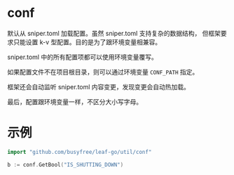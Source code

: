 # conf

默认从 sniper.toml 加载配置。虽然 sniper.toml 支持复杂的数据结构，
但框架要求只能设置 k-v 型配置。目的是为了跟环境变量相兼容。

sniper.toml 中的所有配置项都可以使用环境变量覆写。

如果配置文件不在项目根目录，则可以通过环境变量 `CONF_PATH` 指定。

框架还会自动监听 sniper.toml 内容变更，发现变更会自动热加载。

最后，配置跟环境变量一样，不区分大小写字母。

# 示例

```go
import "github.com/busyfree/leaf-go/util/conf"

b := conf.GetBool("IS_SHUTTING_DOWN")
```
